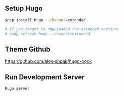 ##  Setup Hugo

```bash
snap install hugo --channel=extended

# If you forgot to downloaded the extended version:
# snap refresh hugo --channel=extended
```

## Theme Github
https://github.com/alex-shpak/hugo-book


## Run Development Server
```bash
hugo server
```

